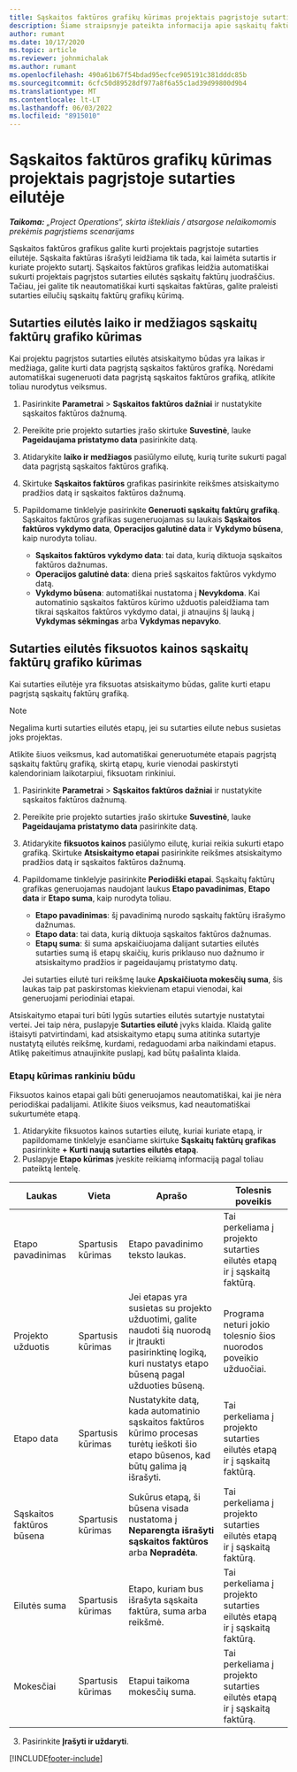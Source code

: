```yaml
---
title: Sąskaitos faktūros grafikų kūrimas projektais pagrįstoje sutarties eilutėje
description: Šiame straipsnyje pateikta informacija apie sąskaitų faktūrų grafikų ir sutarties eilučių etapų kūrimą.
author: rumant
ms.date: 10/17/2020
ms.topic: article
ms.reviewer: johnmichalak
ms.author: rumant
ms.openlocfilehash: 490a61b67f54bdad95ecfce905191c381dddc85b
ms.sourcegitcommit: 6cfc50d89528df977a8f6a55c1ad39d99800d9b4
ms.translationtype: MT
ms.contentlocale: lt-LT
ms.lasthandoff: 06/03/2022
ms.locfileid: "8915010"
---
```

# <a name="create-an-invoice-schedule-on-a-project-based-contract-line"></a>Sąskaitos faktūros grafikų kūrimas projektais pagrįstoje sutarties eilutėje 

_**Taikoma:** „Project Operations“, skirta ištekliais / atsargose nelaikomomis prekėmis pagrįstiems scenarijams_

Sąskaitos faktūros grafikus galite kurti projektais pagrįstoje sutarties eilutėje. Sąskaita faktūras išrašyti leidžiama tik tada, kai laimėta sutartis ir kuriate projekto sutartį. Sąskaitos faktūros grafikas leidžia automatiškai sukurti projektais pagrįstos sutarties eilutės sąskaitų faktūrų juodraščius. Tačiau, jei galite tik neautomatiškai kurti sąskaitas faktūras, galite praleisti sutarties eilučių sąskaitų faktūrų grafikų kūrimą.

## <a name="create-a-time-and-material-invoice-schedule-for-a-contract-line"></a>Sutarties eilutės laiko ir medžiagos sąskaitų faktūrų grafiko kūrimas

Kai projektu pagrįstos sutarties eilutės atsiskaitymo būdas yra laikas ir medžiaga, galite kurti data pagrįstą sąskaitos faktūros grafiką. Norėdami automatiškai sugeneruoti data pagrįstą sąskaitos faktūros grafiką, atlikite toliau nurodytus veiksmus.

1. Pasirinkite **Parametrai** > **Sąskaitos faktūros dažniai** ir nustatykite sąskaitos faktūros dažnumą.
2. Pereikite prie projekto sutarties įrašo skirtuke **Suvestinė**, lauke **Pageidaujama pristatymo data** pasirinkite datą.
3. Atidarykite **laiko ir medžiagos** pasiūlymo eilutę, kurią turite sukurti pagal data pagrįstą sąskaitos faktūros grafiką. 
4. Skirtuke **Sąskaitos faktūros** grafikas pasirinkite reikšmes atsiskaitymo pradžios datą ir sąskaitos faktūros dažnumą.
5. Papildomame tinklelyje pasirinkite **Generuoti sąskaitų faktūrų grafiką**. Sąskaitos faktūros grafikas sugeneruojamas su laukais **Sąskaitos faktūros vykdymo data**, **Operacijos galutinė data** ir **Vykdymo būsena**, kaip nurodyta toliau.

    - **Sąskaitos faktūros vykdymo data**: tai data, kurią diktuoja sąskaitos faktūros dažnumas.
    - **Operacijos galutinė data**: diena prieš sąskaitos faktūros vykdymo datą.
    - **Vykdymo būsena**: automatiškai nustatoma į **Nevykdoma**. Kai automatinio sąskaitos faktūros kūrimo užduotis paleidžiama tam tikrai sąskaitos faktūros vykdymo datai, ji atnaujins šį lauką į **Vykdymas sėkmingas** arba **Vykdymas nepavyko**.

## <a name="create-a-fixed-price-invoice-schedule-for-a-contract-line"></a>Sutarties eilutės fiksuotos kainos sąskaitų faktūrų grafiko kūrimas

Kai sutarties eilutėje yra fiksuotas atsiskaitymo būdas, galite kurti etapu pagrįstą sąskaitų faktūrų grafiką. 

> [!NOTE]
> Negalima kurti sutarties eilutės etapų, jei su sutarties eilute nebus susietas joks projektas.

Atlikite šiuos veiksmus, kad automatiškai generuotumėte etapais pagrįstą sąskaitų faktūrų grafiką, skirtą etapų, kurie vienodai paskirstyti kalendoriniam laikotarpiui, fiksuotam rinkiniui.

1. Pasirinkite **Parametrai** > **Sąskaitos faktūros dažniai** ir nustatykite sąskaitos faktūros dažnumą.
2. Pereikite prie projekto sutarties įrašo skirtuke **Suvestinė**, lauke **Pageidaujama pristatymo data** pasirinkite datą.
3. Atidarykite **fiksuotos kainos** pasiūlymo eilutę, kuriai reikia sukurti etapo grafiką. Skirtuke **Atsiskaitymo etapai** pasirinkite reikšmes atsiskaitymo pradžios datą ir sąskaitos faktūros dažnumą. 
4. Papildomame tinklelyje pasirinkite **Periodiški etapai**. Sąskaitų faktūrų grafikas generuojamas naudojant laukus **Etapo pavadinimas**, **Etapo data** ir **Etapo suma**, kaip nurodyta toliau.

    - **Etapo pavadinimas**: šį pavadinimą nurodo sąskaitų faktūrų išrašymo dažnumas.
    - **Etapo data**: tai data, kurią diktuoja sąskaitos faktūros dažnumas.
    - **Etapų suma**: ši suma apskaičiuojama dalijant sutarties eilutės sutarties sumą iš etapų skaičių, kuris priklauso nuo dažnumo ir atsiskaitymo pradžios ir pageidaujamų pristatymo datų.

    Jei sutarties eilutė turi reikšmę lauke **Apskaičiuota mokesčių suma**, šis laukas taip pat paskirstomas kiekvienam etapui vienodai, kai generuojami periodiniai etapai.

Atsiskaitymo etapai turi būti lygūs sutarties eilutės sutartyje nustatytai vertei. Jei taip nėra, puslapyje **Sutarties eilutė** įvyks klaida. Klaidą galite ištaisyti patvirtindami, kad atsiskaitymo etapų suma atitinka sutartyje nustatytą eilutės reikšmę, kurdami, redaguodami arba naikindami etapus. Atlikę pakeitimus atnaujinkite puslapį, kad būtų pašalinta klaida.

### <a name="manually-create-milestones"></a>Etapų kūrimas rankiniu būdu

Fiksuotos kainos etapai gali būti generuojamos neautomatiškai, kai jie nėra periodiškai padalijami. Atlikite šiuos veiksmus, kad neautomatiškai sukurtumėte etapą.

1. Atidarykite fiksuotos kainos sutarties eilutę, kuriai kuriate etapą, ir papildomame tinklelyje esančiame skirtuke **Sąskaitų faktūrų grafikas** pasirinkite **+ Kurti naują sutarties eilutės etapą**. 
2. Puslapyje **Etapo kūrimas** įveskite reikiamą informaciją pagal toliau pateiktą lentelę.

| Laukas | Vieta | Aprašo | Tolesnis poveikis |
| --- | --- | --- | --- |
| Etapo pavadinimas | Spartusis kūrimas | Etapo pavadinimo teksto laukas. | Tai perkeliama į projekto sutarties eilutės etapą ir į sąskaitą faktūrą. |
| Projekto užduotis | Spartusis kūrimas | Jei etapas yra susietas su projekto užduotimi, galite naudoti šią nuorodą ir įtraukti pasirinktinę logiką, kuri nustatys etapo būseną pagal užduoties būseną. | Programa neturi jokio tolesnio šios nuorodos poveikio užduočiai. |
| Etapo data | Spartusis kūrimas | Nustatykite datą, kada automatinio sąskaitos faktūros kūrimo procesas turėtų ieškoti šio etapo būsenos, kad būtų galima ją išrašyti. | Tai perkeliama į projekto sutarties eilutės etapą ir į sąskaitą faktūrą. |
| Sąskaitos faktūros būsena | Spartusis kūrimas | Sukūrus etapą, ši būsena visada nustatoma į **Neparengta išrašyti sąskaitos faktūros** arba **Nepradėta**. | Tai perkeliama į projekto sutarties eilutės etapą ir į sąskaitą faktūrą. |
| Eilutės suma | Spartusis kūrimas | Etapo, kuriam bus išrašyta sąskaita faktūra, suma arba reikšmė. | Tai perkeliama į projekto sutarties eilutės etapą ir į sąskaitą faktūrą. |
| Mokesčiai | Spartusis kūrimas | Etapui taikoma mokesčių suma. | Tai perkeliama į projekto sutarties eilutės etapą ir į sąskaitą faktūrą. |

3. Pasirinkite **Įrašyti ir uždaryti**.


[!INCLUDE[footer-include](../includes/footer-banner.md)]